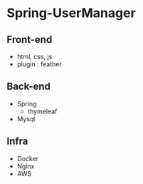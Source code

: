 # Spring-UserManager

## Front-end

- html, css, js
- plugin : feather

## Back-end

- Spring 
  - thymeleaf
- Mysql

## Infra 

- Docker
- Nginx
- AWS